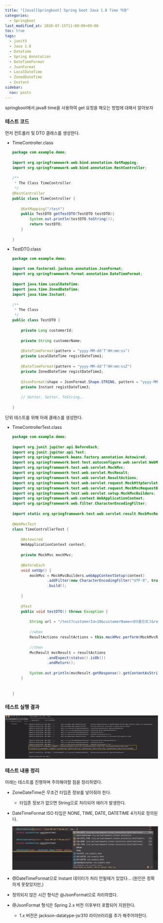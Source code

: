 ```yaml
---
title: "[Java][Springboot] Spring boot Java 1.8 Time 적용"
categories:   
  - Springboot
last_modified_at: 2020-07-15T11:00:00+09:00
toc: true
tags:
  - junit5 
  - Java 1.8
  - Datetime
  - Spring Annotation
  - DateTimeFormat
  - JsonFormat
  - LocalDateTime
  - ZonedDateTime
  - Instant
sidebar:
  nav: posts
---
```




springboot에서 java8 time을 사용하여 get 요청을 해오는 방법에 대해서 알아보자

### 테스트 코드

먼저 컨트롤러 및 DTO 클래스를 생성한다. 

- TimeController.class

  ```java
  package com.example.demo;
  
  import org.springframework.web.bind.annotation.GetMapping;
  import org.springframework.web.bind.annotation.RestController;
  
  /**
   * The Class TimeController.
   */
  @RestController
  public class TimeController {
  
      @GetMapping("/test")
      public TestDTO getTestDTO(TestDTO testDTO){
          System.out.println(testDTO.toString());
          return testDTO;
      }
  
  }
  
  ```



- TestDTO.class

  ```java
  package com.example.demo;
  
  import com.fasterxml.jackson.annotation.JsonFormat;
  import org.springframework.format.annotation.DateTimeFormat;
  
  import java.time.LocalDateTime;
  import java.time.ZonedDateTime;
  import java.time.Instant;
  
  /**
   * The Class .
   */
  public class TestDTO {
  
      private Long customerId;
  
      private String customerName;
  
      @DateTimeFormat(pattern = "yyyy-MM-dd'T'HH:mm:ss")
      private LocalDateTime registDateTime1;
  
      @DateTimeFormat(pattern = "yyyy-MM-dd'T'HH:mm:ssZ")
      private ZonedDateTime registDateTime2;
  
      @JsonFormat(shape = JsonFormat.Shape.STRING, pattern = "yyyy-MM-dd'T'HH:mm:ssZ", timezone = "Asia/Seoul")
      private Instant registDateTime3;
      
      // Getter, Setter, ToString..
  
  }
  
  ```



단위 테스트를 위해 아래 클래스를 생성한다.

- TimeControllerTest.class

  ```java
  package com.example.demo;
  
  import org.junit.jupiter.api.BeforeEach;
  import org.junit.jupiter.api.Test;
  import org.springframework.beans.factory.annotation.Autowired;
  import org.springframework.boot.test.autoconfigure.web.servlet.WebMvcTest;
  import org.springframework.test.web.servlet.MockMvc;
  import org.springframework.test.web.servlet.MvcResult;
  import org.springframework.test.web.servlet.ResultActions;
  import org.springframework.test.web.servlet.request.MockHttpServletRequestBuilder;
  import org.springframework.test.web.servlet.request.MockMvcRequestBuilders;
  import org.springframework.test.web.servlet.setup.MockMvcBuilders;
  import org.springframework.web.context.WebApplicationContext;
  import org.springframework.web.filter.CharacterEncodingFilter;
  
  import static org.springframework.test.web.servlet.result.MockMvcResultMatchers.status;
  
  @WebMvcTest
  class TimeControllerTest {
  
      @Autowired
      WebApplicationContext context;
  
      private MockMvc mockMvc;
  
      @BeforeEach
      void setUp() {
          mockMvc = MockMvcBuilders.webAppContextSetup(context)
                  .addFilter(new CharacterEncodingFilter("UTF-8", true))
                  .build();
  
      }   
  
      @Test
      public void testDTO() throws Exception {
  
          String url = "/test?customerId=10&customerName=내이름은로그&registDateTime1=2020-07-15T06:34:20&registDateTime2=2020-07-15T06:34:20+0000&registDateTime3=2020-07-15T06:34:20Z";
  
          //when
          ResultActions resultActions = this.mockMvc.perform(MockMvcRequestBuilders.get(url));
  
          //then
          MvcResult mvcResult = resultActions
                  .andExpect(status().isOk())
                  .andReturn();
  
          System.out.println(mvcResult.getResponse().getContentAsString());
      }
  
  
  }
  ```

  

### 테스트 실행 결과

![1594862731349](/assets/images/2020-07-15-java-jdk8-spring-parameter/1594862731349.png)



### 테스트 내용 정리

아래는 테스트를 진행하며 주의해야할 점을 정리하였다.

- ZoneDateTime은 무조건 타임존 정보를 넣어줘야 한다.

  - 타임존 정보가 없으면 String으로 처리되어 에러가 발생한다.

- DateTimeFormat ISO 타입은 NONE, TIME, DATE, DATETIME 4가지로 정의된다.

  ![1594862737453](/assets/images/2020-07-15-java-jdk8-spring-parameter/1594862737453.png)

  

-  @DateTimeFormat으로 Instant 데이터가 처리 안될때가 있었다... (원인은 정확하게 못찾았지만,)

  - 정의되지 않은 시간 형식은 @JsonFormat으로 처리하였다. 
  
- @JsonFormat 형식은 Spring 2.x 버전 이후부터 포함되어 지원한다. 

  - 1.x 버전은 jackson-datatype-jsr310 라이브러리를 추가 해주어야한다.

